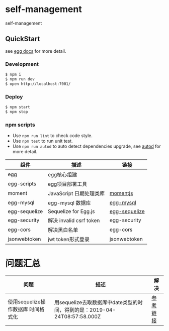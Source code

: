 # self-management

self-management

## QuickStart

<!-- add docs here for user -->

see [egg docs][egg] for more detail.

### Development

```bash
$ npm i
$ npm run dev
$ open http://localhost:7001/
```

### Deploy

```bash
$ npm start
$ npm stop
```

### npm scripts

- Use `npm run lint` to check code style.
- Use `npm test` to run unit test.
- Use `npm run autod` to auto detect dependencies upgrade, see [autod](https://www.npmjs.com/package/autod) for more detail.


[egg]: https://eggjs.org




组件 | 描述 | 链接
---|---|---
egg | egg核心组建
egg-scripts | egg项目部署工具
moment | JavaScript 日期处理类库 | [momentjs](http://momentjs.cn/)
egg-mysql | egg-mysql 数据库 | [egg-mysql](https://github.com/eggjs/egg-mysql)
egg-sequelize | Sequelize for Egg.js | [egg-sequelize](https://github.com/eggjs/egg-sequelize)
egg-security | 解决 invalid csrf token | egg-security
egg-cors | 解决黑白名单 | egg-cors
jsonwebtoken | jwt token形式登录 | jsonwebtoken




# 问题汇总

问题 | 描述 | 解决
---|---|---
使用sequelize操作数据库 时间格式化 | 用sequelize去取数据库中date类型的时间，得到的是：2019-04-24T08:57:58.000Z | [参考链接](https://segmentfault.com/a/1190000020009630)


